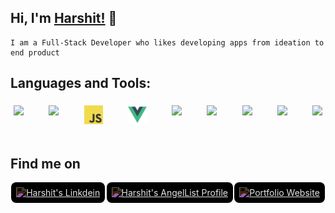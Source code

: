 ## Hi, I'm [Harshit!](https://harshit-singh.gitlab.io) 👋
    I am a Full-Stack Developer who likes developing apps from ideation to end product

## Languages and Tools:  
  <div style="display:flex; justify-content:space-between">
    <img height="30" style="margin:5px" src="https://www.php.net/images/logos/new-php-logo.svg">
    <img height="30" style="margin:5px"src="https://cdn.freebiesupply.com/logos/large/2x/laravel-1-logo-png-transparent.png">
    <img height="30" style="margin:5px"src="https://raw.githubusercontent.com/github/explore/80688e429a7d4ef2fca1e82350fe8e3517d3494d/topics/javascript/javascript.png">
    <img height="30" style="margin:5px"src="https://raw.githubusercontent.com/github/explore/80688e429a7d4ef2fca1e82350fe8e3517d3494d/topics/vue/vue.png">
    <img height="30" style="margin:5px" src="https://cdn.quasar.dev/logo/svg/quasar-logo.svg">
    <img height="30" style="margin:5px" src="https://cdn.iconscout.com/icon/free/png-512/node-js-1174925.png">    
    <img height="30" style="margin:5px" src="https://www.logo.wine/a/logo/MySQL/MySQL-Logo.wine.svg">
    <img height="30" style="margin:5px" src="https://sap.github.io/ui5-webcomponents/assets/images/react.svg">
    <img height="30" style="margin:5px" src="https://upload.wikimedia.org/wikipedia/commons/thumb/c/c3/Python-logo-notext.svg/1200px-Python-logo-notext.svg.png">
  </div>
  
  <br/>

## Find me on 
<div style="display:flex; justify-content:space-around">
  <a href="https://linkedin.com/in/harshit-singh-29a980115">
    <img style="max-width: 100%;
    border-radius: 0.5rem;
    padding: 0.5rem;
    line-height: unset;
    min-height: unset;
    filter:invert(1);
    align-content: center;
    background-color: white !important;" alt="Harshit's Linkdein" width="22px" src="https://cdn.jsdelivr.net/npm/simple-icons@v3/icons/linkedin.svg" />
  </a>
  <a href="https://angel.co/u/harshit_singh">
    <img style="max-width: 100%;
    border-radius: 0.5rem;
    padding: 0.5rem;
    line-height: unset;
    min-height: unset;
    align-content: center;
    filter:invert(1);
    background-color: white !important;" alt="Harshit's AngelList Profile" width="22px" src="https://cdn.jsdelivr.net/npm/simple-icons@v3/icons/angellist.svg" />
  </a>
  <a href="https://harshit-singh.gitlab.io">
    <img style="max-width: 100%;
    border-radius: 0.5rem;
    filter:invert(1);
    padding: 0.5rem;
    line-height: unset;
    min-height: unset;
    align-content: center;
    background-color: white !important;" alt="Portfolio Website" width="22px" src="https://img.icons8.com/android/100/000000/link.png"/>
  </a>
</div>



